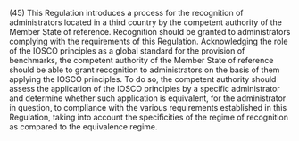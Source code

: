 (45) This Regulation introduces a process for the recognition of administrators located in a third country by the competent authority of the Member State of reference. Recognition should be granted to administrators complying with the requirements of this Regulation. Acknowledging the role of the IOSCO principles as a global standard for the provision of benchmarks, the competent authority of the Member State of reference should be able to grant recognition to administrators on the basis of them applying the IOSCO principles. To do so, the competent authority should assess the application of the IOSCO principles by a specific administrator and determine whether such application is equivalent, for the administrator in question, to compliance with the various requirements established in this Regulation, taking into account the specificities of the regime of recognition as compared to the equivalence regime.